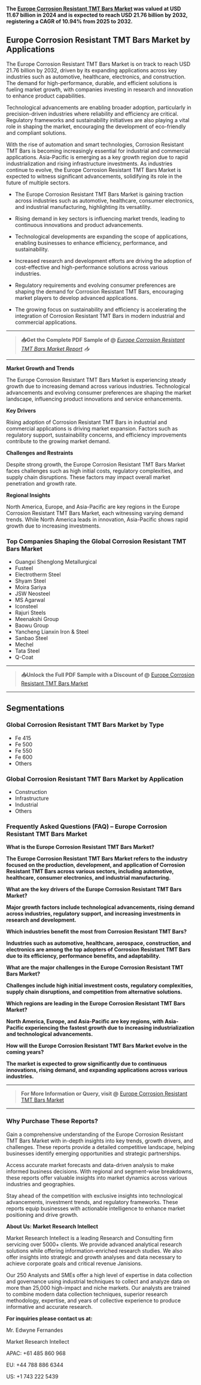 <p><strong>The <a href="https://www.marketresearchintellect.com/download-sample/?rid=952719&amp;utm_source=Pulse-April-Europe&amp;utm_medium=852">Europe Corrosion Resistant TMT Bars Market</a> was valued at USD 11.67 billion in 2024 and is expected to reach USD 21.76 billion by 2032, registering a CAGR of 10.94% from 2025 to 2032.</strong></p><h2>Europe Corrosion Resistant TMT Bars Market by Applications&nbsp;</h2><p><p>The Europe Corrosion Resistant TMT Bars Market is on track to reach USD 21.76 billion by 2032, driven by its expanding applications across key industries such as automotive, healthcare, electronics, and construction. The demand for high-performance, durable, and efficient solutions is fueling market growth, with companies investing in research and innovation to enhance product capabilities.</p><p>Technological advancements are enabling broader adoption, particularly in precision-driven industries where reliability and efficiency are critical. Regulatory frameworks and sustainability initiatives are also playing a vital role in shaping the market, encouraging the development of eco-friendly and compliant solutions.</p><p>With the rise of automation and smart technologies, Corrosion Resistant TMT Bars is becoming increasingly essential for industrial and commercial applications. Asia-Pacific is emerging as a key growth region due to rapid industrialization and rising infrastructure investments. As industries continue to evolve, the Europe Corrosion Resistant TMT Bars Market is expected to witness significant advancements, solidifying its role in the future of multiple sectors.</p></p><ul><li><p>The Europe Corrosion Resistant TMT Bars Market is gaining traction across industries such as automotive, healthcare, consumer electronics, and industrial manufacturing, highlighting its versatility.</p></li><li><p>Rising demand in key sectors is influencing market trends, leading to continuous innovations and product advancements.</p></li><li><p>Technological developments are expanding the scope of applications, enabling businesses to enhance efficiency, performance, and sustainability.</p></li><li><p>Increased research and development efforts are driving the adoption of cost-effective and high-performance solutions across various industries.</p></li><li><p>Regulatory requirements and evolving consumer preferences are shaping the demand for Corrosion Resistant TMT Bars, encouraging market players to develop advanced applications.</p></li><li><p>The growing focus on sustainability and efficiency is accelerating the integration of Corrosion Resistant TMT Bars in modern industrial and commercial applications.</p></li></ul><hr /><blockquote><p><strong><span class="font-[700]">📥Get the Complete PDF Sample of @ </span></strong><em><span class="font-[700]"><a href="https://www.marketresearchintellect.com/download-sample/?rid=952719&amp;utm_source=Pulse-April-Europe&amp;utm_medium=852" target="_blank" data-tracking-control-name="article-ssr-frontend-pulse_little-text-block" data-tracking-will-navigate="" data-test-link="">Europe Corrosion Resistant TMT Bars Market Report</a>&nbsp;📥</span></em></p></blockquote><hr /><p class="" data-start="77" data-end="360"><strong data-start="77" data-end="105">Market Growth and Trends</strong></p><p class="" data-start="77" data-end="360">The Europe Corrosion Resistant TMT Bars Market is experiencing steady growth due to increasing demand across various industries. Technological advancements and evolving consumer preferences are shaping the market landscape, influencing product innovations and service enhancements.</p><p class="" data-start="362" data-end="606"><strong data-start="362" data-end="377">Key Drivers</strong></p><p class="" data-start="362" data-end="606">Rising adoption of Corrosion Resistant TMT Bars in industrial and commercial applications is driving market expansion. Factors such as regulatory support, sustainability concerns, and efficiency improvements contribute to the growing market demand.</p><p class="" data-start="608" data-end="849"><strong data-start="608" data-end="637">Challenges and Restraints</strong></p><p class="" data-start="608" data-end="849">Despite strong growth, the Europe Corrosion Resistant TMT Bars Market faces challenges such as high initial costs, regulatory complexities, and supply chain disruptions. These factors may impact overall market penetration and growth rate.</p><p class="" data-start="851" data-end="1095"><strong data-start="851" data-end="872">Regional Insights</strong></p><p class="" data-start="851" data-end="1095">North America, Europe, and Asia-Pacific are key regions in the Europe Corrosion Resistant TMT Bars Market, each witnessing varying demand trends. While North America leads in innovation, Asia-Pacific shows rapid growth due to increasing investments.</p><p><h3>Top Companies Shaping the Global Corrosion Resistant TMT Bars Market </h3><ul><li>Guangxi Shenglong Metallurgical</li><li>Fusteel</li><li>Electrotherm Steel</li><li>Shyam Steel</li><li>Moira Sariya</li><li>JSW Neosteel</li><li>MS Agarwal</li><li>Iconsteel</li><li>Rajuri Steels</li><li>Meenakshi Group</li><li>Baowu Group</li><li>Yancheng Lianxin Iron & Steel</li><li>Sanbao Steel</li><li>Mechel</li><li>Tata Steel</li><li>Q-Coat</li></ul></p><hr /><blockquote><p><strong>📥Unlock the Full PDF Sample with a Discount of @</strong> <a href="https://www.marketresearchintellect.com/ask-for-discount/?rid=952719&amp;utm_source=Pulse-April-Europe&amp;utm_medium=852">Europe Corrosion Resistant TMT Bars Market</a></p></blockquote><hr /><p><h2>Segmentations</h2><h3>Global Corrosion Resistant TMT Bars Market by Type</h3><ul><li>Fe 415</li><li>Fe 500</li><li>Fe 550</li><li>Fe 600</li><li>Others</li></ul><h3>Global Corrosion Resistant TMT Bars Market by Application</h3><ul><li>Construction</li><li>Infrastructure</li><li>Industrial</li><li>Others</li></ul></p><h3><strong>Frequently Asked Questions (FAQ) &ndash; Europe Corrosion Resistant TMT Bars Market</strong></h3><p><strong>What is the Europe Corrosion Resistant TMT Bars Market?</strong></p><p><strong>The Europe Corrosion Resistant TMT Bars Market refers to the industry focused on the production, development, and application of Corrosion Resistant TMT Bars across various sectors, including automotive, healthcare, consumer electronics, and industrial manufacturing.</strong></p><p><strong>What are the key drivers of the Europe Corrosion Resistant TMT Bars Market?</strong></p><p><strong>Major growth factors include technological advancements, rising demand across industries, regulatory support, and increasing investments in research and development.</strong></p><p><strong>Which industries benefit the most from Corrosion Resistant TMT Bars?</strong></p><p><strong>Industries such as automotive, healthcare, aerospace, construction, and electronics are among the top adopters of Corrosion Resistant TMT Bars due to its efficiency, performance benefits, and adaptability.</strong></p><p><strong>What are the major challenges in the Europe Corrosion Resistant TMT Bars Market?</strong></p><p><strong>Challenges include high initial investment costs, regulatory complexities, supply chain disruptions, and competition from alternative solutions.</strong></p><p><strong>Which regions are leading in the Europe Corrosion Resistant TMT Bars Market?</strong></p><p><strong>North America, Europe, and Asia-Pacific are key regions, with Asia-Pacific experiencing the fastest growth due to increasing industrialization and technological advancements.</strong></p><p><strong>How will the Europe Corrosion Resistant TMT Bars Market evolve in the coming years?</strong></p><p><strong>The market is expected to grow significantly due to continuous innovations, rising demand, and expanding applications across various industries.</strong></p><hr /><blockquote><p><span class="font-[700]"><strong>For More Information or Query, visit&nbsp;@</strong>&nbsp;</span><span class="font-[700]"><a href="https://www.marketresearchintellect.com/product/global-corrosion-resistant-tmt-bars-market/?utm_source=Linkedin&utm_medium=852" target="_blank" data-tracking-control-name="article-ssr-frontend-pulse_little-text-block" data-tracking-will-navigate="" data-test-link="">Europe Corrosion Resistant TMT Bars Market</a></span></p></blockquote><hr /><h3><strong data-start="0" data-end="31">Why Purchase These Reports?</strong></h3><p class="" data-start="35" data-end="297">Gain a comprehensive understanding of the Europe Corrosion Resistant TMT Bars Market with in-depth insights into key trends, growth drivers, and challenges. These reports provide a detailed competitive landscape, helping businesses identify emerging opportunities and strategic partnerships.</p><p class="" data-start="299" data-end="540">Access accurate market forecasts and data-driven analysis to make informed business decisions. With regional and segment-wise breakdowns, these reports offer valuable insights into market dynamics across various industries and geographies.</p><p class="" data-start="542" data-end="784">Stay ahead of the competition with exclusive insights into technological advancements, investment trends, and regulatory frameworks. These reports equip businesses with actionable intelligence to enhance market positioning and drive growth.</p><p><strong><span class="font-[700]">About Us: Market Research Intellect</span></strong></p><p><span class="">Market Research Intellect is a leading Research and Consulting firm servicing over 5000+ clients. We provide advanced analytical research solutions while offering information-enriched research studies.&nbsp;</span>We also offer insights into strategic and growth analyses and data necessary to achieve corporate goals and critical revenue Janisions.</p><p><span class="">Our 250 Analysts and SMEs offer a high level of expertise in data collection and governance using industrial techniques to collect and analyze data on more than 25,000 high-impact and niche markets. Our analysts are trained to combine modern data collection techniques, superior research methodology, expertise, and years of collective experience to produce informative and accurate research.</span></p><p><strong>For inquiries please contact us at:</strong></p><p>Mr. Edwyne Fernandes</p><p>Market Research Intellect</p><p>APAC: +61 485 860 968</p><p>EU: +44 788 886 6344</p><p>US: +1 743 222 5439</p>